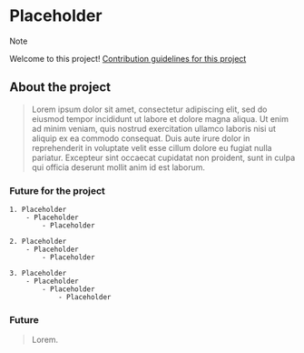 # Placeholder

> [!NOTE]
> Welcome to this project!
> [Contribution guidelines for this project](CONTRIBUTING.md)

## About the project

> Lorem ipsum dolor sit amet, consectetur adipiscing elit, sed do eiusmod tempor incididunt ut labore et dolore magna aliqua. Ut enim ad minim veniam, quis nostrud exercitation ullamco laboris nisi ut aliquip ex ea commodo consequat. Duis aute irure dolor in reprehenderit in voluptate velit esse cillum dolore eu fugiat nulla pariatur. Excepteur sint occaecat cupidatat non proident, sunt in culpa qui officia deserunt mollit anim id est laborum.

### Future for the project

    1. Placeholder
        - Placeholder
            - Placeholder

    2. Placeholder
        - Placeholder
            - Placeholder
            
    3. Placeholder
        - Placeholder
            - Placeholder
                - Placeholder

### Future

> Lorem.
